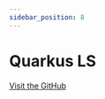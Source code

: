 ```yaml
---
sidebar_position: 8
---
```


# Quarkus LS

[Visit the GitHub](https://github.com/redhat-developer/quarkus-ls)